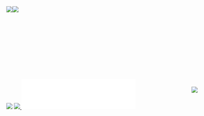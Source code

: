 <div style="display: flex; flex-wrap: wrap; justify-content: space-between;">
  <!-- Primera Columna -->
  <div style="flex: 1; min-width: 300px; margin-right: 10px;">
    <a href="#">
      <img height="183" align="left" src="https://my-stats-43gk.vercel.app/api?username=alx-mp&show_icons=true&hide=contribs,issues&show=discussions_answered&rank_icon=github&include_all_commits=true&card_width=495&line_height=28&text_color=dcdada&bg_color=222428&icon_color=00dc4d&title_color=00dc4d&border_color=222428&locale=es&ring_color=00dc4d&border_radius=4.5" />
      <img height="192" align="left" src="https://github-readme-streak-stats-git-main-davids-projects-ad77adcc.vercel.app?user=alx-mp&theme=soft-green&hide_border=true&border_radius=5.3&locale=es&date_format=M%20j%5B%2C%20Y%5D" />
    </a>
  </div>

<!-- Segunda Columna -->
<div align="left">
  <img src="https://svg-banners.vercel.app/api?type=luminance&text1=TECNOLOGIAS&width=500&height=70" />
  
  <a href="https://skillicons.dev">
    <img src="https://skillicons.dev/icons?i=angular,tailwind,nestjs" />
  </a>
  
  <img width="300" src="duki.svg" />
</div>

<!-- Contador de Visitas centrado debajo de las columnas -->
<div style="text-align: center; margin-top: 20px;">
  <img width="205" src="https://komarev.com/ghpvc/?username=alx-mp&label=VISITAS%20AL%20PERFIL&locale=es&style=for-the-badge&color=00b440&background=222428" />
</div>
